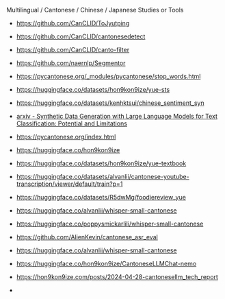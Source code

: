 Multilingual / Cantonese / Chinese / Japanese Studies or Tools
- https://github.com/CanCLID/ToJyutping
- https://github.com/CanCLID/cantonesedetect
- https://github.com/CanCLID/canto-filter
- https://github.com/naernlp/Segmentor

- https://pycantonese.org/_modules/pycantonese/stop_words.html

- https://huggingface.co/datasets/hon9kon9ize/yue-sts
- https://huggingface.co/datasets/kenhktsui/chinese_sentiment_syn
- [arxiv - Synthetic Data Generation with Large Language Models for Text Classification: Potential and Limitations](https://openreview.net/forum?id=MmBjKmHIND&referrer=%5Bthe%20profile%20of%20Zhuoyan%20Li%5D(%2Fprofile%3Fid%3D~Zhuoyan_Li2))
- https://pycantonese.org/index.html

- https://huggingface.co/hon9kon9ize
- https://huggingface.co/datasets/hon9kon9ize/yue-textbook
- https://huggingface.co/datasets/alvanlii/cantonese-youtube-transcription/viewer/default/train?p=1
- https://huggingface.co/datasets/R5dwMg/foodiereview_yue
- https://huggingface.co/alvanlii/whisper-small-cantonese
- https://huggingface.co/poppysmickarlili/whisper-small-cantonese

- https://github.com/AlienKevin/cantonese_asr_eval
- https://huggingface.co/alvanlii/whisper-small-cantonese
- https://huggingface.co/hon9kon9ize/CantoneseLLMChat-nemo

- https://hon9kon9ize.com/posts/2024-04-28-cantonesellm_tech_report
- 
